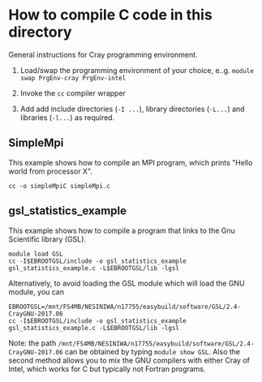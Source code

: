 # How to compile C code in this directory

General instructions for Cray programming environment. 

 1. Load/swap the programming environment of your choice, e..g. ```module swap PrgEnv-cray PrgEnv-intel```

 2. Invoke the ```cc``` compiler wrapper

 3. Add add include directories (```-I ...```), library directories (```-L...```) and libraries (```-l...```) as required. 

## SimpleMpi

This example shows how to compile an MPI program, which prints "Hello world from processor X".

```
cc -o simpleMpiC simpleMpi.c
```


## gsl_statistics_example

This example shows how to compile a program that links to the Gnu Scientific library (GSL). 

```
module load GSL
cc -I$EBROOTGSL/include -o gsl_statistics_example gsl_statistics_example.c -L$EBROOTGSL/lib -lgsl
```

Alternatively, to avoid loading the GSL module which will load the GNU module, you can
```
EBROOTGSL=/mnt/FS4MB/NESINIWA/n17755/easybuild/software/GSL/2.4-CrayGNU-2017.06
cc -I$EBROOTGSL/include -o gsl_statistics_example gsl_statistics_example.c -L$EBROOTGSL/lib -lgsl
```

Note: the path ```/mnt/FS4MB/NESINIWA/n17755/easybuild/software/GSL/2.4-CrayGNU-2017.06``` can be obtained by typing ```module show GSL```. Also the second method allows you to mix the GNU compilers with either Cray of Intel, which works for C but typically not Fortran programs.
